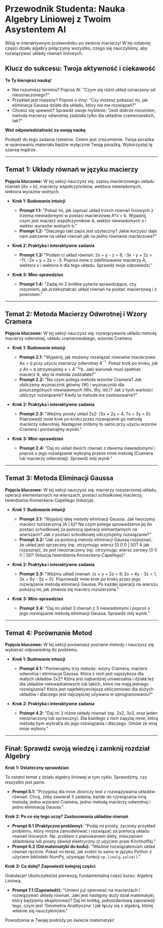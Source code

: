 # Przewodnik Studenta: Nauka Algebry Liniowej z Twoim Asystentem AI

Witaj w interaktywnym przewodniku po świecie macierzy! W tej ostatniej części działu algebry połączymy wszystko, czego się nauczyliśmy, aby rozwiązywać układy równań liniowych.

## Klucz do sukcesu: Twoja aktywność i ciekawość

**To Ty kierujesz nauką!**

* Nie rozumiesz terminu? Poproś AI: "Czym się różni układ oznaczony od nieoznaczonego?"
* Przykład jest niejasny? Poproś o inny: "Czy możesz pokazać mi, jak eliminacja Gaussa działa dla układu, który nie ma rozwiązań?"
* Chcesz się upewnić? Sprawdź swoje myślenie: "Jeśli dobrze rozumiem, metoda macierzy odwrotnej zadziała tylko dla układów cramerowskich, tak?"

**Weź odpowiedzialność za swoją naukę**

Podejdź do tego zadania rzetelnie. Celem jest zrozumienie. Twoja porażka w opanowaniu materiału będzie wyłącznie Twoją porażką. Wykorzystaj tę szansę mądrze.

---

## Temat 1: Układy równań w języku macierzy

**Pojęcia kluczowe:** W tej sekcji nauczysz się: zapisu macierzowego układu równań (Ax = b), macierzy współczynników, wektora niewiadomych, wektora wyrazów wolnych.

* **Krok 1: Budowanie intuicji**
    * **Prompt 1.1:** "Pokaż mi, jak zapisać układ trzech równań liniowych z trzema niewiadomymi w postaci macierzowej A*x = b. Wyjaśnij, czym jest macierz współczynników A, wektor niewiadomych x i wektor wyrazów wolnych b."
    * **Prompt 1.2:** "Dlaczego taki zapis jest użyteczny? Jakie korzyści daje nam patrzenie na układ równań jak na jedno równanie macierzowe?"

* **Krok 2: Praktyka i interaktywne zadania**
    * **Prompt 1.3:** "Podam ci układ równań: 2x + y - z = 8, -3x - y + 2z = -11, -2x + y + 2z = -3. Poproś mnie o zdefiniowanie macierzy A, wektora x i wektora b dla tego układu. Sprawdź moje odpowiedzi."

* **Krok 3: Mini-sprawdzian**
    * **Prompt 1.4:** "Zadaj mi 2 krótkie pytania sprawdzające, czy rozumiem, jak przekształcać układ równań na postać macierzową i z powrotem."

---

## Temat 2: Metoda Macierzy Odwrotnej i Wzory Cramera

**Pojęcia kluczowe:** W tej sekcji nauczysz się: rozwiązywania układu metodą macierzy odwrotnej, układu cramerowskiego, wzorów Cramera.

* **Krok 1: Budowanie intuicji**
    * **Prompt 2.1:** "Wyjaśnij, jak możemy rozwiązać równanie macierzowe A*x = b przy użyciu macierzy odwrotnej $A^{-1}$. Pokaż krok po kroku, jak z A*x = b otrzymujemy x = $A^{-1}$*b. Jaki warunek musi spełniać macierz A, aby ta metoda zadziałała?"
    * **Prompt 2.2:** "Na czym polega metoda wzorów Cramera? Jak obliczamy wyznacznik główny (W) i wyznaczniki dla poszczególnych niewiadomych (Wx, Wy, itd.)? Jak z tych wartości obliczyć rozwiązanie? Kiedy ta metoda ma zastosowanie?"

* **Krok 2: Praktyka i interaktywne zadania**
    * **Prompt 2.3:** "Weźmy prosty układ 2x2: {5x + 2y = 4, 7x + 3y = 5}. Poprowadź mnie krok po kroku przez rozwiązanie go metodą macierzy odwrotnej. Następnie zróbmy to samo przy użyciu wzorów Cramera i porównajmy wyniki."

* **Krok 3: Mini-sprawdzian**
    * **Prompt 2.4:** "Daj mi układ dwóch równań z dwiema niewiadomymi i poproś o jego rozwiązanie wybraną przeze mnie metodą (Cramera lub macierzy odwrotnej). Sprawdź mój wynik."

---

## Temat 3: Metoda Eliminacji Gaussa

**Pojęcia kluczowe:** W tej sekcji nauczysz się: macierzy rozszerzonej układu, operacji elementarnych na wierszach, postaci schodkowej macierzy, twierdzenia Kroneckera-Capellego (intuicja).

* **Krok 1: Budowanie intuicji**
    * **Prompt 3.1:** "Wyjaśnij ideę metody eliminacji Gaussa. Jak tworzymy macierz rozszerzoną [A | b]? Na czym polega sprowadzenie jej do postaci schodkowej za pomocą operacji elementarnych na wierszach? Jak z postaci schodkowej odczytujemy rozwiązanie?"
    * **Prompt 3.2:** "Jak za pomocą metody eliminacji Gaussa rozpoznać, że układ jest sprzeczny (np. otrzymując wiersz [0 0 0 | 5])? A jak rozpoznać, że jest nieoznaczony (np. otrzymując wiersz zerowy [0 0 0 | 0])? (Intuicja twierdzenia Kroneckera-Capellego)"

* **Krok 2: Praktyka i interaktywne zadania**
    * **Prompt 3.3:** "Weźmy układ równań: {x + y + 2z = 9, 2x + 4y - 3z = 1, 3x + 6y - 5z = 0}. Poprowadź mnie krok po kroku przez jego rozwiązanie metodą eliminacji Gaussa. Po każdej operacji na wierszu pokazuj mi, jak zmienia się macierz rozszerzona."

* **Krok 3: Mini-sprawdzian**
    * **Prompt 3.4:** "Daj mi układ 3 równań z 3 niewiadomymi i poproś o jego rozwiązanie metodą eliminacji Gaussa. Sprawdź mój wynik."

---

## Temat 4: Porównanie Metod

**Pojęcia kluczowe:** W tej sekcji porównasz poznane metody i nauczysz się wybierać odpowiednią do problemu.

* **Krok 1: Budowanie intuicji**
    * **Prompt 4.1:** "Porównajmy trzy metody: wzory Cramera, macierz odwrotna i eliminacja Gaussa. Która z nich jest najszybsza dla małych układów 2x2? Która jest najbardziej uniwersalna i działa też dla układów niekwadratowych lub takich, które nie mają jednego rozwiązania? Która jest najefektywniejsza obliczeniowo dla dużych układów i dlaczego jest najczęściej używana w oprogramowaniu?"

* **Krok 2: Praktyka i interaktywne zadania**
    * **Prompt 4.2:** "Daj mi 3 różne układy równań (np. 2x2, 3x3, oraz jeden nieoznaczony lub sprzeczny). Dla każdego z nich zapytaj mnie, którą metodę bym wybrał/a do jego rozwiązania i dlaczego. Omów ze mną moje wybory."

---

## Finał: Sprawdź swoją wiedzę i zamknij rozdział Algebry

**Krok 1: Ostateczny sprawdzian**

To ostatni temat z działu algebry liniowej w tym cyklu. Sprawdźmy, czy wszystko jest jasne.
* **Prompt 5.1:** "Przygotuj dla mnie zbiorczy test z rozwiązywania układów równań. Chcę, żeby zawierał 3 zadania, każde do rozwiązania inną metodą: jedno wzorami Cramera, jedno metodą macierzy odwrotnej i jedno eliminacją Gaussa."

**Krok 2: Po co się tego uczę? Zastosowania układów równań**

* **Prompt 6.1 (Praktyczne problemy):** "Podaj mi prosty, życiowy przykład problemu, który można zamodelować i rozwiązać za pomocą układu równań liniowych. Np. problem z planowaniem diety, mieszaniem składników lub prosty obwód elektryczny (z użyciem praw Kirchhoffa)."
* **Prompt 6.2 (Od matematyki do kodu):** "Właśnie rozwiązałem/am układ równań ręcznie. Pokaż mi teraz, jak zrobić to samo w języku Python z użyciem biblioteki NumPy, używając funkcji `np.linalg.solve()`."

**Krok 3: Co dalej? Zapowiedź kolejnej części**

Gratulacje! Ukończyłeś/aś pierwszą, fundamentalną część kursu: Algebrę Liniową.
* **Prompt 7.1 (Zapowiedź):** "Umiem już operować na macierzach i rozwiązywać układy równań. Jaki jest następny duży dział matematyki, który będziemy eksplorować? Daj mi krótką, jednozdaniową zapowiedź tego, czym jest 'Geometria Analityczna' i jak łączy się z algebrą, której właśnie się nauczyłem/am."

Powodzenia w Twojej podróży po świecie matematyki!